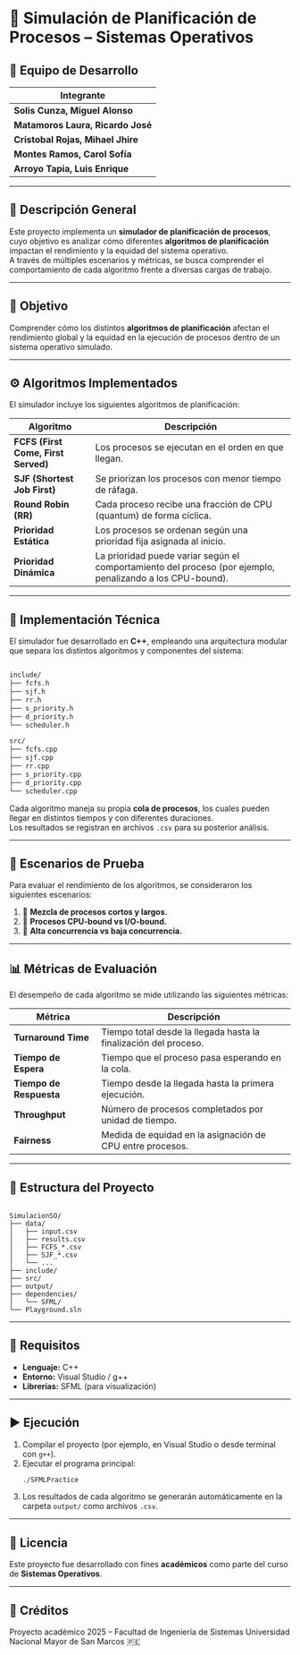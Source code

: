# 🧠 Simulación de Planificación de Procesos – Sistemas Operativos

## 👥 Equipo de Desarrollo
| Integrante |
|-------------|
| **Solis Cunza, Miguel Alonso** |
| **Matamoros Laura, Ricardo José** |
| **Cristobal Rojas, Mihael Jhire** |
| **Montes Ramos, Carol Sofía** |
| **Arroyo Tapia, Luis Enrique** |

---

## 📘 Descripción General
Este proyecto implementa un **simulador de planificación de procesos**, cuyo objetivo es analizar cómo diferentes **algoritmos de planificación** impactan el rendimiento y la equidad del sistema operativo.  
A través de múltiples escenarios y métricas, se busca comprender el comportamiento de cada algoritmo frente a diversas cargas de trabajo.

---

## 🎯 Objetivo
Comprender cómo los distintos **algoritmos de planificación** afectan el rendimiento global y la equidad en la ejecución de procesos dentro de un sistema operativo simulado.

---

## ⚙️ Algoritmos Implementados
El simulador incluye los siguientes algoritmos de planificación:

| Algoritmo | Descripción |
|------------|-------------|
| **FCFS (First Come, First Served)** | Los procesos se ejecutan en el orden en que llegan. |
| **SJF (Shortest Job First)** | Se priorizan los procesos con menor tiempo de ráfaga. |
| **Round Robin (RR)** | Cada proceso recibe una fracción de CPU (quantum) de forma cíclica. |
| **Prioridad Estática** | Los procesos se ordenan según una prioridad fija asignada al inicio. |
| **Prioridad Dinámica** | La prioridad puede variar según el comportamiento del proceso (por ejemplo, penalizando a los CPU-bound). |

---

## 🧩 Implementación Técnica
El simulador fue desarrollado en **C++**, empleando una arquitectura modular que separa los distintos algoritmos y componentes del sistema:

```markdown

include/
├── fcfs.h
├── sjf.h
├── rr.h
├── s_priority.h
├── d_priority.h
└── scheduler.h

src/
├── fcfs.cpp
├── sjf.cpp
├── rr.cpp
├── s_priority.cpp
├── d_priority.cpp
└── scheduler.cpp

```

Cada algoritmo maneja su propia **cola de procesos**, los cuales pueden llegar en distintos tiempos y con diferentes duraciones.  
Los resultados se registran en archivos `.csv` para su posterior análisis.

---

## 🧪 Escenarios de Prueba
Para evaluar el rendimiento de los algoritmos, se consideraron los siguientes escenarios:

1. 🔹 **Mezcla de procesos cortos y largos.**  
2. 🔹 **Procesos CPU-bound vs I/O-bound.**  
3. 🔹 **Alta concurrencia vs baja concurrencia.**

---

## 📊 Métricas de Evaluación
El desempeño de cada algoritmo se mide utilizando las siguientes métricas:

| Métrica | Descripción |
|----------|--------------|
| **Turnaround Time** | Tiempo total desde la llegada hasta la finalización del proceso. |
| **Tiempo de Espera** | Tiempo que el proceso pasa esperando en la cola. |
| **Tiempo de Respuesta** | Tiempo desde la llegada hasta la primera ejecución. |
| **Throughput** | Número de procesos completados por unidad de tiempo. |
| **Fairness** | Medida de equidad en la asignación de CPU entre procesos. |

---

## 📁 Estructura del Proyecto
```

SimulacionSO/
├── data/
│   ├── input.csv
│   ├── results.csv
│   ├── FCFS_*.csv
│   ├── SJF_*.csv
│   └── ...
├── include/
├── src/
├── output/
├── dependencies/
│   └── SFML/
└── Playground.sln

````

---

## 🧠 Requisitos
- **Lenguaje:** C++
- **Entorno:** Visual Studio / g++  
- **Librerías:** SFML (para visualización)

---

## ▶️ Ejecución
1. Compilar el proyecto (por ejemplo, en Visual Studio o desde terminal con `g++`).
2. Ejecutar el programa principal:
   ```bash
   ./SFMLPractice

3. Los resultados de cada algoritmo se generarán automáticamente en la carpeta `output/` como archivos `.csv`.

---

## 🧾 Licencia

Este proyecto fue desarrollado con fines **académicos** como parte del curso de **Sistemas Operativos**.

---

## 🌟 Créditos

Proyecto académico 2025 – Facultad de Ingeniería de Sistemas
Universidad Nacional Mayor de San Marcos 🇵🇪
